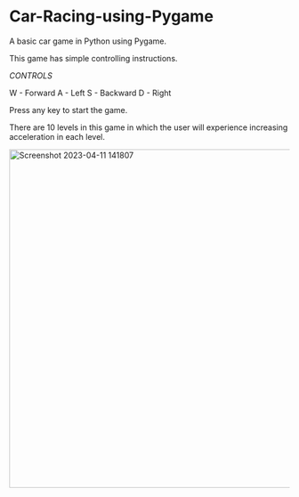 # Car-Racing-using-Pygame

A basic car game in Python using Pygame.

This game has simple controlling instructions.

*CONTROLS*

W - Forward
A - Left
S - Backward
D - Right

Press any key to start the game.

There are 10 levels in this game in which the user will experience increasing acceleration in each level.

<img width="608" alt="Screenshot 2023-04-11 141807" src="https://user-images.githubusercontent.com/96178176/231107156-81751cd4-662a-48a0-8b6e-0ac81403a56c.png">

